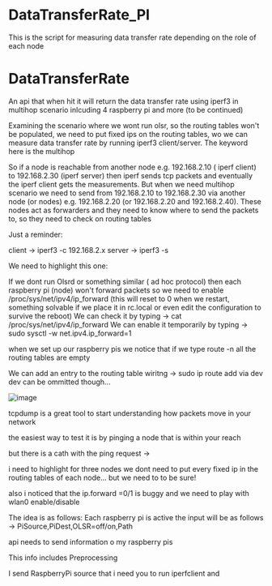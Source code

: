 # DataTransferRate_PI
This is the script for measuring data transfer rate depending on the role of each node
# DataTransferRate
An api that when hit it will return the data transfer rate using iperf3 in multihop scenario inlcuding 4 raspberry pi and more (to be continued)

Examining the scenario where we wont run olsr, so the routing tables won't be populated, we need to put fixed ips on the routing tables, wo we can measure data transfer rate by running iperf3 client/server. The keyword here is the multihop 

So if a node is reachable from another node e.g. 192.168.2.10 ( iperf client) to 192.168.2.30 (iperf server) then iperf sends tcp packets and eventually the iperf client gets the measurements. But when we need multihop scenario we need to send from 192.168.2.10 to 192.168.2.30 via another node (or nodes) e.g. 192.168.2.20 (or 192.168.2.20 and 192.168.2.40). These nodes act as forwarders and they need to know where to send the packets to, so they need to check on routing tables

Just a reminder:

client -> iperf3 -c 192.168.2.x
server -> iperf3 -s

We need to highlight this one:

If we dont run Olsrd or something similar ( ad hoc protocol) then each raspberry pi (node) won't forward packets so we need to enable /proc/sys/net/ipv4/ip_forward (this will reset to 0 when we restart, something solvable if we place it in rc.local or even edit the configuration to survive the reboot)
We can check it by typing -> cat /proc/sys/net/ipv4/ip_forward
We can enable it temporarily by typing -> sudo sysctl -w net.ipv4.ip_forward=1


when we set up our raspberry pis we notice that if we type route -n all the routing tables are empty 

We can add an entry to the routing table wiritng -> sudo ip route add <destination-network> via <next-hop-ip> dev <interface> 
dev <interface> can be ommitted though...


![image](https://github.com/user-attachments/assets/cc5407c0-15b8-4b5e-b0e0-6b338595c390)


tcpdump is a great tool to start understanding how packets move in your network

the easiest way to test it is by pinging a node that is within your reach 

but there is a cath with the ping request ->


i need to highlight for three nodes we dont need to put every fixed ip in the routing tables of each node...
but we need to to be sure!

also i noticed that the ip.forward =0/1 is buggy and we need to play with wlan0 enable/disable

The idea is as follows:
Each raspberry pi is active
the input will be as follows -> PiSource,PiDest,OLSR=off/on,Path

api needs to send information o my raspberry pis

This info includes 
Preprocessing

I send RaspberryPi source that i need you to run iperfclient and 
